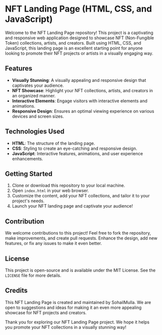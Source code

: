 # NFT Landing Page (HTML, CSS, and JavaScript)

Welcome to the NFT Landing Page repository! This project is a captivating and responsive web application designed to showcase NFT (Non-Fungible Token) collections, artists, and creators. Built using HTML, CSS, and JavaScript, this landing page is an excellent starting point for anyone looking to promote their NFT projects or artists in a visually engaging way.

## Features

- **Visually Stunning**: A visually appealing and responsive design that captivates your audience.
- **NFT Showcase**: Highlight your NFT collections, artists, and creators in an organized manner.
- **Interactive Elements**: Engage visitors with interactive elements and animations.
- **Responsive Design**: Ensures an optimal viewing experience on various devices and screen sizes.

## Technologies Used

- **HTML**: The structure of the landing page.
- **CSS**: Styling to create an eye-catching and responsive design.
- **JavaScript**: Interactive features, animations, and user experience enhancements.

## Getting Started

1. Clone or download this repository to your local machine.
2. Open `index.html` in your web browser.
3. Customize the content, add your NFT collections, and tailor it to your project's needs.
4. Launch your NFT landing page and captivate your audience!

## Contribution

We welcome contributions to this project! Feel free to fork the repository, make improvements, and create pull requests. Enhance the design, add new features, or fix any issues to make it even better.

## License

This project is open-source and is available under the MIT License. See the `LICENSE` file for more details.

## Credits

This NFT Landing Page is created and maintained by SohailMulla. We are open to suggestions and ideas for making it an even more appealing showcase for NFT projects and creators.

Thank you for exploring our NFT Landing Page project. We hope it helps you promote your NFT collections in a visually stunning way!
